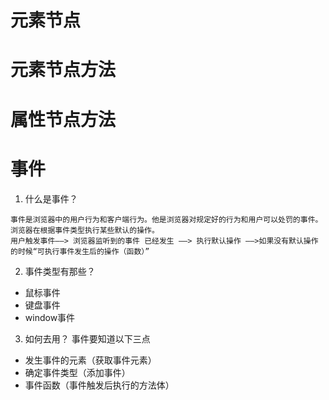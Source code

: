 # 元素节点

# 元素节点方法

# 属性节点方法

# 事件
1. 什么是事件？
```
事件是浏览器中的用户行为和客户端行为。他是浏览器对规定好的行为和用户可以处罚的事件。浏览器在根据事件类型执行某些默认的操作。
用户触发事件——> 浏览器监听到的事件 已经发生 ——> 执行默认操作 ——>如果没有默认操作的时候“可执行事件发生后的操作（函数）” 
```
2. 事件类型有那些？
- 鼠标事件
- 键盘事件
- window事件

3. 如何去用？
事件要知道以下三点
- 发生事件的元素（获取事件元素）
- 确定事件类型（添加事件）
- 事件函数（事件触发后执行的方法体）